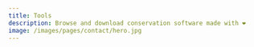 ```yaml
---
title: Tools
description: Browse and download conservation software made with ❤️
image: /images/pages/contact/hero.jpg
---
```

